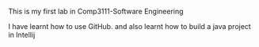 This is my first lab in Comp3111-Software Engineering

I have learnt how to use GitHub.
and also learnt how to build a java project in Intellij